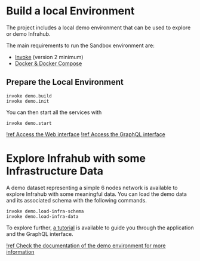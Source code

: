
# Build a local Environment

The project includes a local demo environment that can be used to explore or demo Infrahub.

The main requirements to run the Sandbox environment are:
- [Invoke](https://www.pyinvoke.org) (version 2 minimum)
- [Docker & Docker Compose](https://docs.docker.com/engine/install/)

## Prepare the Local Environment

```
invoke demo.build
invoke demo.init
```

You can then start all the services with

```
invoke demo.start
```

[!ref Access the Web interface](http://localhost:8000)
[!ref Access the GraphQL interface](http://localhost:8000/graphql)


# Explore Infrahub with some Infrastructure Data

A demo dataset representing a simple 6 nodes network is available to explore Infrahub with some meaningful data.
You can load the demo data and its associated schema with the following commands.

```
invoke demo.load-infra-schema
invoke demo.load-infra-data
```

To explore further, [a tutorial](../02_tutorial/readme.md) is available to guide you through the application and the GraphQL interface.


[!ref Check the documentation of the demo environment for more information](../20_knowledge_base/local_demo_environment.md)
